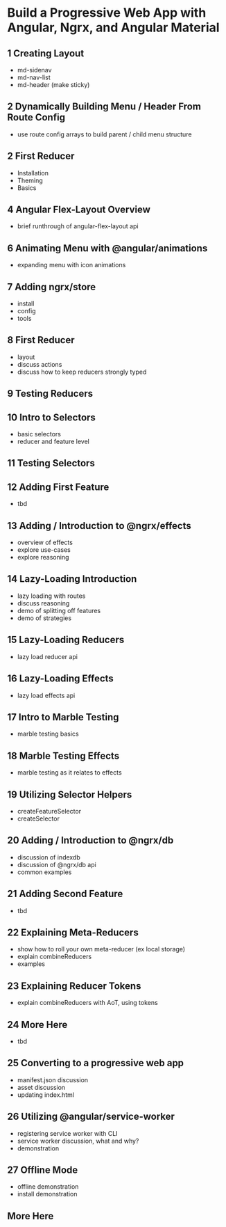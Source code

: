 # Build a Progressive Web App with Angular, Ngrx, and Angular Material

## 1 Creating Layout
 - md-sidenav
 - md-nav-list
 - md-header (make sticky)

 ## 2 Dynamically Building Menu / Header From Route Config
 - use route config arrays to build parent / child menu structure

## 2 First Reducer
 - Installation
 - Theming
 - Basics



## 4 Angular Flex-Layout Overview
 - brief runthrough of angular-flex-layout api



## 6 Animating Menu with @angular/animations
 - expanding menu with icon animations

## 7 Adding ngrx/store
 - install
 - config
 - tools

## 8 First Reducer
 - layout
 - discuss actions
 - discuss how to keep reducers strongly typed

## 9 Testing Reducers

## 10 Intro to Selectors
 - basic selectors
 - reducer and feature level

## 11 Testing Selectors

## 12 Adding First Feature
 - tbd

## 13 Adding / Introduction to @ngrx/effects
 - overview of effects
 - explore use-cases
 - explore reasoning

## 14 Lazy-Loading Introduction
 - lazy loading with routes
 - discuss reasoning
 - demo of splitting off features
 - demo of strategies

## 15 Lazy-Loading Reducers
 - lazy load reducer api

## 16 Lazy-Loading Effects
 - lazy load effects api

## 17 Intro to Marble Testing
 - marble testing basics

## 18 Marble Testing Effects
 - marble testing as it relates to effects

## 19 Utilizing Selector Helpers
 - createFeatureSelector
 - createSelector

## 20 Adding / Introduction to @ngrx/db
 - discussion of indexdb
 - discussion of @ngrx/db api
 - common examples

## 21 Adding Second Feature
 - tbd

## 22 Explaining Meta-Reducers
 - show how to roll your own meta-reducer (ex local storage)
 - explain combineReducers
 - examples

## 23 Explaining Reducer Tokens
 - explain combineReducers with AoT, using tokens

## 24 More Here
 - tbd

## 25 Converting to a progressive web app
 - manifest.json discussion
 - asset discussion
 - updating index.html

## 26 Utilizing @angular/service-worker
 - registering service worker with CLI
 - service worker discussion, what and why?
 - demonstration

 ## 27 Offline Mode
  - offline demonstration
  - install demonstration

## More Here
